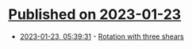 # [Published on 2023-01-23](index.md)

* [2023-01-23, 05:39:31](https://news.ycombinator.com/item?id=34485871) - [Rotation with three shears](https://cohost.org/tomforsyth/post/891823-rotation-with-three)
